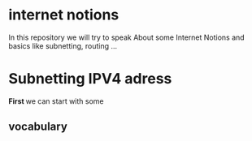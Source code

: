 # internet notions
In this repository we will try to speak About some Internet Notions and basics like subnetting, routing ...

# Subnetting IPV4 adress 
<b> First </b> we can start with some <b><h2>vocabulary</h2></b>

